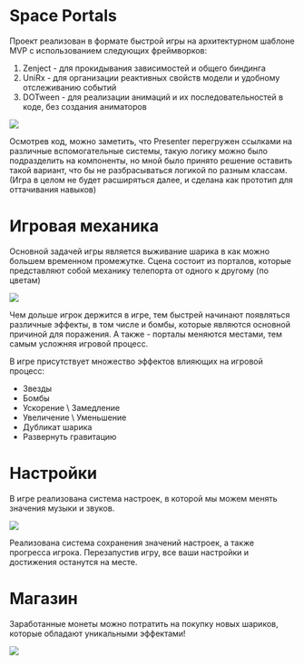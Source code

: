 # Space Portals

Проект реализован в формате быстрой игры на архитектурном шаблоне MVP с использованием следующих фреймворков:
1.	Zenject - для прокидывания зависимостей и общего биндинга
2.	UniRx - для организации реактивных свойств модели и удобному отслеживанию событий
3.	DOTween - для реализации анимаций и их последовательностей в коде, без создания аниматоров

![](https://github.com/SteriksGame/Space-Portals/blob/main/GIFs/MainMenu.gif)

Осмотрев код, можно заметить, что Presenter перегружен ссылками на различные вспомогательные системы, такую логику можно было подразделить на компоненты, 
но мной было принято решение оставить такой вариант, что бы не разбрасываться логикой по разным классам. 
(Игра в целом не будет расширяться далее, и сделана как прототип для оттачивания навыков)

# Игровая механика

Основной задачей игры является выживание шарика в как можно большем временном промежутке. 
Сцена состоит из порталов, которые представляют собой механику телепорта от одного к другому (по цветам)

![](https://github.com/SteriksGame/Space-Portals/blob/main/GIFs/PlayProcess.gif)

Чем дольше игрок держится в игре, тем быстрей начинают появляться различные эффекты, в том числе и бомбы, которые являются основной причиной для поражения.
А также - порталы меняются местами, тем самым усложняя игровой процесс.

В игре присутствует множество эффектов влияющих на игровой процесс:
* Звезды
* Бомбы
* Ускорение \ Замедление
* Увеличение \ Уменьшение
* Дубликат шарика
* Развернуть гравитацию

# Настройки

В игре реализована система настроек, в которой мы можем менять значения музыки и звуков.

![](https://github.com/SteriksGame/Space-Portals/blob/main/GIFs/SettingsMenu.gif)

Реализована система сохранения значений настроек, а также прогресса игрока. 
Перезапустив игру, все ваши настройки и достижения останутся на месте.

# Магазин

Заработанные монеты можно потратить на покупку новых шариков, которые обладают уникальными эффектами!

![](https://github.com/SteriksGame/Space-Portals/blob/main/GIFs/StoreMenu.gif)
